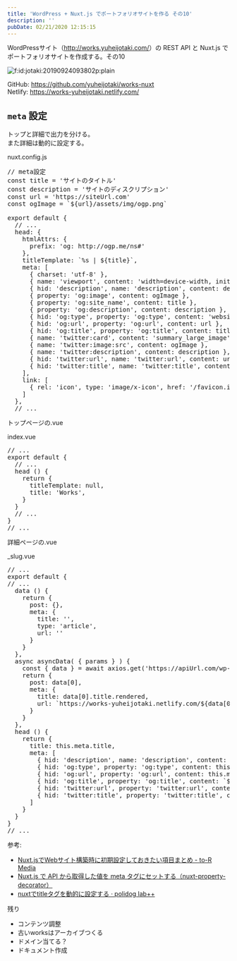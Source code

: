 ```yaml
---
title: 'WordPress + Nuxt.js でポートフォリオサイトを作る その10'
description: ''
pubDate: 02/21/2020 12:15:15
---
```


<p>WordPressサイト（<a href="http://works.yuheijotaki.com/">http://works.yuheijotaki.com/</a>）の REST API と Nuxt.js でポートフォリオサイトを作成する。その10</p>

<p><span itemscope itemtype="http://schema.org/Photograph"><img src="/images/hatena/20190924093802.png" alt="f:id:jotaki:20190924093802p:plain" title="f:id:jotaki:20190924093802p:plain" class="hatena-fotolife" itemprop="image"></span></p>

<p>GitHub: <a href="https://github.com/yuheijotaki/works-nuxt">https://github.com/yuheijotaki/works-nuxt</a><br />
Netlify: <a href="https://works-yuheijotaki.netlify.com/">https://works-yuheijotaki.netlify.com/</a></p>

<h2><code>meta</code> 設定</h2>

<p>トップと詳細で出力を分ける。<br />
また詳細は動的に設定する。</p>

<p>nuxt.config.js</p>

<pre class="code lang-javascript" data-lang="javascript" data-unlink><span class="synComment">// meta設定</span>
<span class="synStatement">const</span> title = <span class="synConstant">'サイトのタイトル'</span>
<span class="synStatement">const</span> description = <span class="synConstant">'サイトのディスクリプション'</span>
<span class="synStatement">const</span> url = <span class="synConstant">'https://siteUrl.com'</span>
<span class="synStatement">const</span> ogImage = `$<span class="synIdentifier">{</span>url<span class="synIdentifier">}</span>/assets/img/ogp.png`

<span class="synStatement">export</span> <span class="synStatement">default</span> <span class="synIdentifier">{</span>
  <span class="synComment">// ...</span>
  head: <span class="synIdentifier">{</span>
    htmlAttrs: <span class="synIdentifier">{</span>
      prefix: <span class="synConstant">'og: http://ogp.me/ns#'</span>
    <span class="synIdentifier">}</span>,
    titleTemplate: `%s | $<span class="synIdentifier">{</span>title<span class="synIdentifier">}</span>`,
    meta: <span class="synIdentifier">[</span>
      <span class="synIdentifier">{</span> charset: <span class="synConstant">'utf-8'</span> <span class="synIdentifier">}</span>,
      <span class="synIdentifier">{</span> name: <span class="synConstant">'viewport'</span>, content: <span class="synConstant">'width=device-width, initial-scale=1'</span> <span class="synIdentifier">}</span>,
      <span class="synIdentifier">{</span> hid: <span class="synConstant">'description'</span>, name: <span class="synConstant">'description'</span>, content: description <span class="synIdentifier">}</span>,
      <span class="synIdentifier">{</span> property: <span class="synConstant">'og:image'</span>, content: ogImage <span class="synIdentifier">}</span>,
      <span class="synIdentifier">{</span> property: <span class="synConstant">'og:site_name'</span>, content: title <span class="synIdentifier">}</span>,
      <span class="synIdentifier">{</span> property: <span class="synConstant">'og:description'</span>, content: description <span class="synIdentifier">}</span>,
      <span class="synIdentifier">{</span> hid: <span class="synConstant">'og:type'</span>, property: <span class="synConstant">'og:type'</span>, content: <span class="synConstant">'website'</span> <span class="synIdentifier">}</span>,
      <span class="synIdentifier">{</span> hid: <span class="synConstant">'og:url'</span>, property: <span class="synConstant">'og:url'</span>, content: url <span class="synIdentifier">}</span>,
      <span class="synIdentifier">{</span> hid: <span class="synConstant">'og:title'</span>, property: <span class="synConstant">'og:title'</span>, content: title <span class="synIdentifier">}</span>,
      <span class="synIdentifier">{</span> name: <span class="synConstant">'twitter:card'</span>, content: <span class="synConstant">'summary_large_image'</span> <span class="synIdentifier">}</span>,
      <span class="synIdentifier">{</span> name: <span class="synConstant">'twitter:image:src'</span>, content: ogImage <span class="synIdentifier">}</span>,
      <span class="synIdentifier">{</span> name: <span class="synConstant">'twitter:description'</span>, content: description <span class="synIdentifier">}</span>,
      <span class="synIdentifier">{</span> hid: <span class="synConstant">'twitter:url'</span>, name: <span class="synConstant">'twitter:url'</span>, content: url <span class="synIdentifier">}</span>,
      <span class="synIdentifier">{</span> hid: <span class="synConstant">'twitter:title'</span>, name: <span class="synConstant">'twitter:title'</span>, content: title <span class="synIdentifier">}</span>
    <span class="synIdentifier">]</span>,
    link: <span class="synIdentifier">[</span>
      <span class="synIdentifier">{</span> rel: <span class="synConstant">'icon'</span>, type: <span class="synConstant">'image/x-icon'</span>, href: <span class="synConstant">'/favicon.ico'</span> <span class="synIdentifier">}</span>
    <span class="synIdentifier">]</span>
  <span class="synIdentifier">}</span>,
  <span class="synComment">// ...</span>
</pre>

<p>トップページの.vue</p>

<p>index.vue</p>

<pre class="code lang-javascript" data-lang="javascript" data-unlink><span class="synComment">// ...</span>
<span class="synStatement">export</span> <span class="synStatement">default</span> <span class="synIdentifier">{</span>
  <span class="synComment">// ...</span>
  head () <span class="synIdentifier">{</span>
    <span class="synStatement">return</span> <span class="synIdentifier">{</span>
      titleTemplate: <span class="synStatement">null</span>,
      title: <span class="synConstant">'Works'</span>,
    <span class="synIdentifier">}</span>
  <span class="synIdentifier">}</span>
  <span class="synComment">// ...</span>
<span class="synIdentifier">}</span>
<span class="synComment">// ...</span>
</pre>

<p>詳細ページの.vue</p>

<p>_slug.vue</p>

<pre class="code lang-javascript" data-lang="javascript" data-unlink><span class="synComment">// ...</span>
<span class="synStatement">export</span> <span class="synStatement">default</span> <span class="synIdentifier">{</span>
<span class="synComment">// ...</span>
  data () <span class="synIdentifier">{</span>
    <span class="synStatement">return</span> <span class="synIdentifier">{</span>
      post: <span class="synIdentifier">{}</span>,
      meta: <span class="synIdentifier">{</span>
        title: <span class="synConstant">''</span>,
        type: <span class="synConstant">'article'</span>,
        url: <span class="synConstant">''</span>
      <span class="synIdentifier">}</span>
    <span class="synIdentifier">}</span>
  <span class="synIdentifier">}</span>,
  async asyncData( <span class="synIdentifier">{</span> params <span class="synIdentifier">}</span> ) <span class="synIdentifier">{</span>
    <span class="synStatement">const</span> <span class="synIdentifier">{</span> data <span class="synIdentifier">}</span> = await axios.get(<span class="synConstant">'https://apiUrl.com/wp-json/wp/v2/posts?slug='</span> + params.slug)
    <span class="synStatement">return</span> <span class="synIdentifier">{</span>
      post: data<span class="synIdentifier">[</span>0<span class="synIdentifier">]</span>,
      meta: <span class="synIdentifier">{</span>
        title: data<span class="synIdentifier">[</span>0<span class="synIdentifier">]</span>.title.rendered,
        url: `https:<span class="synComment">//works-yuheijotaki.netlify.com/${data[0].slug}/`</span>
      <span class="synIdentifier">}</span>
    <span class="synIdentifier">}</span>
  <span class="synIdentifier">}</span>,
  head () <span class="synIdentifier">{</span>
    <span class="synStatement">return</span> <span class="synIdentifier">{</span>
      title: <span class="synIdentifier">this</span>.meta.title,
      meta: <span class="synIdentifier">[</span>
        <span class="synIdentifier">{</span> hid: <span class="synConstant">'description'</span>, name: <span class="synConstant">'description'</span>, content: <span class="synIdentifier">this</span>.meta.description <span class="synIdentifier">}</span>,
        <span class="synIdentifier">{</span> hid: <span class="synConstant">'og:type'</span>, property: <span class="synConstant">'og:type'</span>, content: <span class="synIdentifier">this</span>.meta.type <span class="synIdentifier">}</span>,
        <span class="synIdentifier">{</span> hid: <span class="synConstant">'og:url'</span>, property: <span class="synConstant">'og:url'</span>, content: <span class="synIdentifier">this</span>.meta.url <span class="synIdentifier">}</span>,
        <span class="synIdentifier">{</span> hid: <span class="synConstant">'og:title'</span>, property: <span class="synConstant">'og:title'</span>, content: `$<span class="synIdentifier">{this</span>.meta.title<span class="synIdentifier">}</span> | $<span class="synIdentifier">{</span>title<span class="synIdentifier">}</span>` <span class="synIdentifier">}</span>,
        <span class="synIdentifier">{</span> hid: <span class="synConstant">'twitter:url'</span>, property: <span class="synConstant">'twitter:url'</span>, content: <span class="synIdentifier">this</span>.meta.url <span class="synIdentifier">}</span>,
        <span class="synIdentifier">{</span> hid: <span class="synConstant">'twitter:title'</span>, property: <span class="synConstant">'twitter:title'</span>, content: `$<span class="synIdentifier">{this</span>.meta.title<span class="synIdentifier">}</span> | $<span class="synIdentifier">{</span>title<span class="synIdentifier">}</span>` <span class="synIdentifier">}</span>
      <span class="synIdentifier">]</span>
    <span class="synIdentifier">}</span>
  <span class="synIdentifier">}</span>
<span class="synIdentifier">}</span>
<span class="synComment">// ...</span>
</pre>

<p>参考:</p>

<ul>
<li><a href="https://www.to-r.net/media/nuxt-setup/">Nuxt.jsでWebサイト構築時に初期設定しておきたい項目まとめ - to-R Media</a></li>
<li><a href="https://blog.naoki85.me/posts/80/index.html">Nuxt.js で API から取得した値を meta タグにセットする（nuxt-property-decorator）</a></li>
<li><a href="https://polidog.jp/2018/06/16/nuxt-head/">nuxtでtitleタグを動的に設定する · polidog lab++</a></li>
</ul>

<p>残り</p>

<ul>
<li>コンテンツ調整</li>
<li>古いworksはアーカイブつくる</li>
<li>ドメイン当てる？</li>
<li>ドキュメント作成</li>
</ul>
